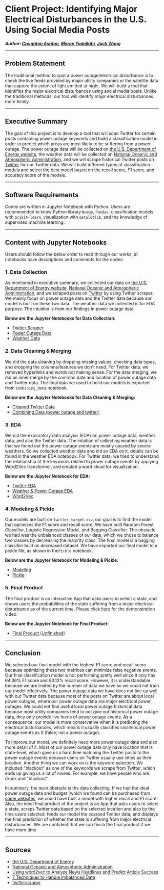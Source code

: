 # Client Project: Identifying Major Electrical Disturbances in the U.S. Using Social Media Posts

***Author: [Creighton Ashton](https://www.linkedin.com/in/creightonashton/), [Meroe Yadollahi](https://www.linkedin.com/in/meroe-yadollahi/), [Jack Wang](https://www.linkedin.com/in/jackweijiawang/)***

---

## Problem Statement

The traditional method to spot a power outage/electrical disturbance is to check the live feeds provided by major utility companies or the satellite data that capture the extent of light emitted at night. We will build a tool that identifies the major electrical disturbances using social media posts. Unlike the traditional methods, our tool will identify major electrical disturbances more timely.

---

## Executive Summary

The goal of this project is to develop a tool that will scan Twitter for certain posts containing power outage keywords and build a classification model in order to predict which areas are most likely to be suffering from a power outage. The power outage data will be collected on [the U.S. Department of Energy website](https://www.oe.netl.doe.gov/OE417_annual_summary.aspx), the weather data will be collected on [National Oceanic and Atmospheric Administration](https://www.ncdc.noaa.gov/data-access/severe-weather), and we will scrape historical Twitter posts on [Twitter](https://twitter.com) for our Twitter data. We will build different types of classification models and select the best model based on the recall score, F1 score, and accuracy score of the models.

---

## Software Requirements

Codes are written in Jupyter Notebook with Python. Users are recommended to know Python library `Numpy`, `Pandas`, classification models with `Scikit-learn`, visualization with `matplotlib`, and the knowledge of supervised machine learning.

---

## Content with Jupyter Notebooks

Users should follow the below order to read through our works, all notebooks have descriptions and comments for the codes:

### 1. Data Collection

As mentioned in executive summary, we collected our data on [the U.S. Department of Energy website](https://www.oe.netl.doe.gov/OE417_annual_summary.aspx), [National Oceanic and Atmospheric Administration](https://www.ncdc.noaa.gov/data-access/severe-weather), and we scraped posts on [Twitter](https://twitter.com) by using Twitter scraper. We mainly focus on power outage data and the Twitter data because our model is built on these two data. The weather data we collected is for EDA purpose. The intuition is from our findings in power outage data. 

**Below are the Jupyter Notebooks for Data Collection:**
- [Twitter Scraper](./Code/Twitter_Scraper.ipynb)
- [Power Outage Data](./Code/power-outage-data.ipynb)
- [Weather Data](./Code/Weather_Data.ipynb)

### 2. Data Cleaning & Merging

We did the data cleaning by dropping missing values, checking data types, and dropping the columns/features we don't need. For Twitter data, we removed hyperlinks and words not making sense. For the data merging, we did an inner merge by the common date and location of power outage data and Twitter data. The final data we used to build our models is exported from `Combining_Data` notebook.

**Below are the Jupyter Notebooks for Data Cleaning & Merging:**
- [Cleaned Twitter Data](./Code/twitter_cleaning.ipynb)
- [Combining Data (power outage and twitter)](./Code/Combining_Data.ipynb)

### 3. EDA

We did the exploratory data analysis (EDA) on power outage data, weather data, and also the Twitter data. The intuition of collecting weather data is that we found out the power outage events are mostly caused by severe weathers. So we collected weather data and did an EDA on it, details can be found in the weather EDA notebook. For Twitter data, we tried to understand the relationship of the keywords related to power outage events by applying Word2Vec transformer, and created a word cloud for visualization.

**Below are the Jupyter Notebook for EDA:**
- [Twitter EDA](./Code/Twitter_EDA.ipynb)
- [Weather & Power Outage EDA](./Code/Weather_PowerOutage_EDA.ipynb)
- [Word2Vec](./Code/Word2Vec.ipynb)


### 4. Modeling & Pickle

Our models are built on `twitter_target.csv`, our goal is to find the model that optimizes the F1 score and recall score. We have built Random Forest Classifier, Logistic Regression Model, and Bagging Classifier. The obstacle we had was the unbalanced classes of our data, which we chose to balance two classes by decreasing the majority class. The final model is a bagging classifier built on decreased dataset. We have imported our final model to a pickle file, as shown in the`Pickle` notebook.

**Below are the Jupyter Notebook for Modeling & Pickle:**
- [Modeling](./Code/Modeling.ipynb)
- [Pickle](./Code/Pickle.ipynb)

### 5. Final Product

The final product is an interactive App that asks users to select a state, and shows users the probabilities of the state suffering from a major electrical disturbance as of the current time. Please click [here](https://youtu.be/gP7jnR8r_M0) for the demonstration video.

**Below are the Jupyter Notebook for Final Product:**
- [Final Product (Unfinished)](./Code/App_development.ipynb)

---

## Conclusion

We selected our final model with the highest F1 score and recall score because optimizing these two matrices can minimize false negative events. Our final classification model is not performing pretty well since it only has 64.36% F1 score and 63.13% recall score. However, it is understandable because we are limited by the number of data we have so we could not train our model effectively. The power outage data we have does not line up well with our Twitter data because most of the posts on Twitter are about local power outages, where our power outage data are major electrical power outages. We could not find useful local power outage historical data because most utility companies tend to not give out historical power outage data, they only provide live feeds of power outage events. As a consequence, our model is more conservative when it is predicting the electrical disturbances, which means it usually classifies small/local power outage events as 0 (false; not a power outage).

To improve our model, we definitely need more power outage data and also more detail of it. Most of our power outage data only have location that is state-level, which gave us a hard time matching the Twitter posts to the power outage events because users on Twitter usually use cities as their location. Another thing we can work on is the keyword selection. We included "blackout" as one of the keywords we scrape from Twitter, which ends up giving us a lot of noises. For example, we have people who are drunk and "blackout".

In summary, the main obstacle is the data collecting. If we had the ideal power outage data and budget (which we found can be purchased from [some websites](https://poweroutage.us/products), we could have built a model with higher recall and F1 score. Also, the ideal final product of the project is an App that asks users to select a state, scraps Twitter data based on the selected location and also by the time users selected, feeds our model the scarped Twitter data, and displays the final prediction of whether the state is suffering from major electrical disturbances. We are confident that we can finish the final product if we have more time.

---

## Sources

- [the U.S. Department of Energy](https://www.oe.netl.doe.gov/OE417_annual_summary.aspx)
- [National Oceanic and Atmospheric Administration](https://www.ncdc.noaa.gov/data-access/severe-weather)
- [Using word2vec to Analyze News Headlines and Predict Article Success](https://towardsdatascience.com/using-word2vec-to-analyze-news-headlines-and-predict-article-success-cdeda5f14751)
- [7 Techniques to Handle Imbalanced Data](https://www.kdnuggets.com/2017/06/7-techniques-handle-imbalanced-data.html)
- [twitterscraper](https://github.com/taspinar/twitterscraper)